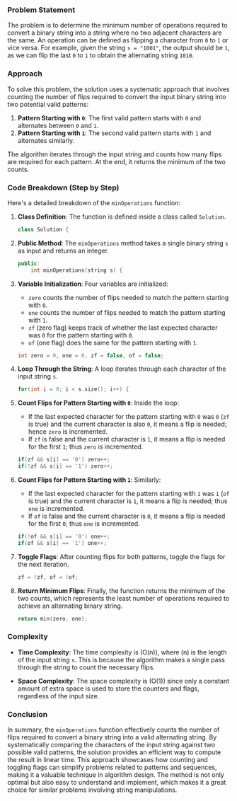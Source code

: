 ### Problem Statement

The problem is to determine the minimum number of operations required to convert a binary string into a string where no two adjacent characters are the same. An operation can be defined as flipping a character from `0` to `1` or vice versa. For example, given the string `s = "1001"`, the output should be `1`, as we can flip the last `0` to `1` to obtain the alternating string `1010`.

### Approach

To solve this problem, the solution uses a systematic approach that involves counting the number of flips required to convert the input binary string into two potential valid patterns:

1. **Pattern Starting with `0`**: The first valid pattern starts with `0` and alternates between `0` and `1`.
2. **Pattern Starting with `1`**: The second valid pattern starts with `1` and alternates similarly.

The algorithm iterates through the input string and counts how many flips are required for each pattern. At the end, it returns the minimum of the two counts.

### Code Breakdown (Step by Step)

Here's a detailed breakdown of the `minOperations` function:

1. **Class Definition**: The function is defined inside a class called `Solution`.

   ```cpp
   class Solution {
   ```

2. **Public Method**: The `minOperations` method takes a single binary string `s` as input and returns an integer.

   ```cpp
   public:
       int minOperations(string s) {
   ```

3. **Variable Initialization**: Four variables are initialized:
   - `zero` counts the number of flips needed to match the pattern starting with `0`.
   - `one` counts the number of flips needed to match the pattern starting with `1`.
   - `zf` (zero flag) keeps track of whether the last expected character was `0` for the pattern starting with `0`.
   - `of` (one flag) does the same for the pattern starting with `1`.

   ```cpp
   int zero = 0, one = 0, zf = false, of = false;
   ```

4. **Loop Through the String**: A loop iterates through each character of the input string `s`.

   ```cpp
   for(int i = 0; i < s.size(); i++) {
   ```

5. **Count Flips for Pattern Starting with `0`**: Inside the loop:
   - If the last expected character for the pattern starting with `0` was `0` (`zf` is true) and the current character is also `0`, it means a flip is needed; hence `zero` is incremented.
   - If `zf` is false and the current character is `1`, it means a flip is needed for the first `1`; thus `zero` is incremented.
   
   ```cpp
   if(zf && s[i] == '0') zero++;
   if(!zf && s[i] == '1') zero++;
   ```

6. **Count Flips for Pattern Starting with `1`**: Similarly:
   - If the last expected character for the pattern starting with `1` was `1` (`of` is true) and the current character is `1`, it means a flip is needed; thus `one` is incremented.
   - If `of` is false and the current character is `0`, it means a flip is needed for the first `0`; thus `one` is incremented.
   
   ```cpp
   if(!of && s[i] == '0') one++;
   if(of && s[i] == '1') one++;
   ```

7. **Toggle Flags**: After counting flips for both patterns, toggle the flags for the next iteration.

   ```cpp
   zf = !zf, of = !of;
   ```

8. **Return Minimum Flips**: Finally, the function returns the minimum of the two counts, which represents the least number of operations required to achieve an alternating binary string.

   ```cpp
   return min(zero, one);
   ```

### Complexity

- **Time Complexity**: The time complexity is \(O(n)\), where \(n\) is the length of the input string `s`. This is because the algorithm makes a single pass through the string to count the necessary flips.
  
- **Space Complexity**: The space complexity is \(O(1)\) since only a constant amount of extra space is used to store the counters and flags, regardless of the input size.

### Conclusion

In summary, the `minOperations` function effectively counts the number of flips required to convert a binary string into a valid alternating string. By systematically comparing the characters of the input string against two possible valid patterns, the solution provides an efficient way to compute the result in linear time. This approach showcases how counting and toggling flags can simplify problems related to patterns and sequences, making it a valuable technique in algorithm design. The method is not only optimal but also easy to understand and implement, which makes it a great choice for similar problems involving string manipulations.